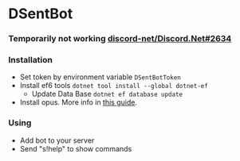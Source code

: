 # DSentBot

### Temporarily not working [discord-net/Discord.Net#2634](https://github.com/discord-net/Discord.Net/issues/2634)

### Installation

- Set token by environment variable `DSentBotToken`
- Install ef6 tools `dotnet tool install --global dotnet-ef`
  - Update Data Base `dotnet ef database update`
- Install opus. More info in [this guide](https://discordnet.dev/guides/voice/sending-voice.html).

### Using

- Add bot to your server
- Send "s!help" to show commands
